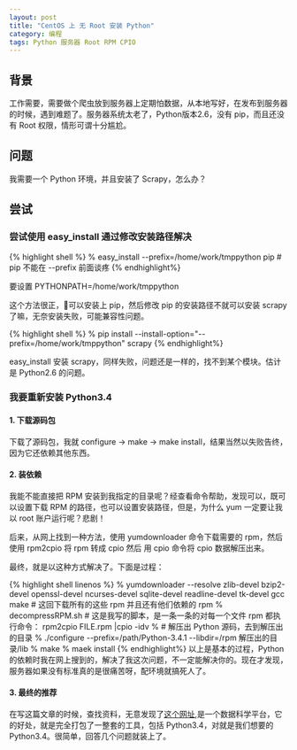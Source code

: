 ```yaml
---
layout: post
title: "CentOS 上 无 Root 安装 Python"
category: 编程
tags: Python 服务器 Root RPM CPIO
---
```


## 背景

工作需要，需要做个爬虫放到服务器上定期怕数据，从本地写好，在发布到服务器的时候，遇到难题了。服务器系统太老了，Python版本2.6，没有 pip，而且还没有  Root 权限，情形可谓十分尴尬。

## 问题

我需要一个 Python 环境，并且安装了 Scrapy，怎么办？

## 尝试

### 尝试使用 easy_install 通过修改安装路径解决

{% highlight shell %}
% easy_install --prefix=/home/work/tmppython pip # pip 不能在 --prefix 前面谈疼
{% endhighlight%}

要设置 PYTHONPATH=/home/work/tmppython

这个方法很正，可以安装上 pip，然后修改 pip 的安装路径不就可以安装 scrapy 了嘛，无奈安装失败，可能兼容性问题。

{% highlight shell %}
% pip install --install-option="--prefix=/home/work/tmppython" scrapy
{% endhighlight%}

easy_install 安装 scrapy，同样失败，问题还是一样的，找不到某个模块。估计是 Python2.6 的问题。

### 我要重新安装 Python3.4

#### 1. 下载源码包

下载了源码包，我就 configure -> make -> make install，结果当然以失败告终，因为它还依赖其他东西。

#### 2. 装依赖

我能不能直接把 RPM 安装到我指定的目录呢？经查看命令帮助，发现可以，既可以设置下载 RPM 的路径，也可以设置安装路径，但是，为什么 yum 一定要让我以 root 账户运行呢？悲剧！

后来，从网上找到一种方法，使用 yumdownloader 命令下载需要的 rpm，然后使用 rpm2cpio 将 rpm 转成 cpio 然后 用 cpio 命令将 cpio 数据解压出来。

最终，就是以这种方式解决了。下面是过程：

{% highlight shell linenos %}
% yumdownloader --resolve zlib-devel bzip2-devel openssl-devel ncurses-devel sqlite-devel readline-devel tk-devel gcc make # 这回下载所有的这些 rpm 并且还有他们依赖的 rpm
% decompressRPM.sh # 这是我写的脚本，是一条一条的对每一个文件 rpm 都执行命令： rpm2cpio FILE.rpm |cpio -idv
% # 解压出 Python 源码，去到解压出的目录
% ./configure --prefix=/path/Python-3.4.1 --libdir=/rpm 解压出的目录/lib
% make
% maek install
{% endhighlight%}
以上是基本的过程，Python 的依赖时我在网上搜到的，解决了我这次问题，不一定能解决你的。现在才发现，服务器如果没有标准真的是很痛苦呀，配环境就搞死人了。

#### 3. 最终的推荐

在写这篇文章的时候，查找资料，无意发现了[这个网址](https://www.anaconda.com/download/),是一个数据科学平台，它的好处，就是完全打包了一整套的工具，包括 Python3.4，对就是我们想要的 Python3.4。很简单，回答几个问题就装上了。
